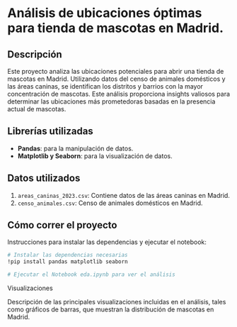 # Análisis de ubicaciones óptimas para tienda de mascotas en Madrid.

## Descripción
Este proyecto analiza las ubicaciones potenciales para abrir una tienda de mascotas en Madrid. Utilizando datos del censo de animales domésticos y las áreas caninas, se identifican los distritos y barrios con la mayor concentración de mascotas. Este análisis proporciona insights valiosos para determinar las ubicaciones más prometedoras basadas en la presencia actual de mascotas.

## Librerías utilizadas
- **Pandas**: para la manipulación de datos.
- **Matplotlib y Seaborn**: para la visualización de datos.

## Datos utilizados
1. `areas_caninas_2023.csv`: Contiene datos de las áreas caninas en Madrid.
2. `censo_animales.csv`: Censo de animales domésticos en Madrid.

## Cómo correr el proyecto
Instrucciones para instalar las dependencias y ejecutar el notebook:
```bash
# Instalar las dependencias necesarias
!pip install pandas matplotlib seaborn

# Ejecutar el Notebook eda.ipynb para ver el análisis
```


Visualizaciones

Descripción de las principales visualizaciones incluidas en el análisis, tales como gráficos de barras, que muestran la distribución de mascotas en Madrid.
